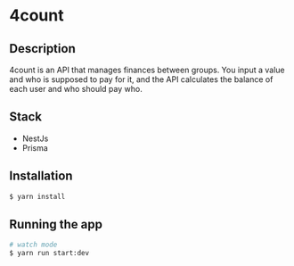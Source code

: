 
# 4count

## Description

4count is an API that manages finances between groups. You input a value and who is supposed to pay for it, and the API calculates the balance of each user and who should pay who.

## Stack

* NestJs
* Prisma

## Installation

```bash
$ yarn install
```

## Running the app

```bash
# watch mode
$ yarn run start:dev
```
